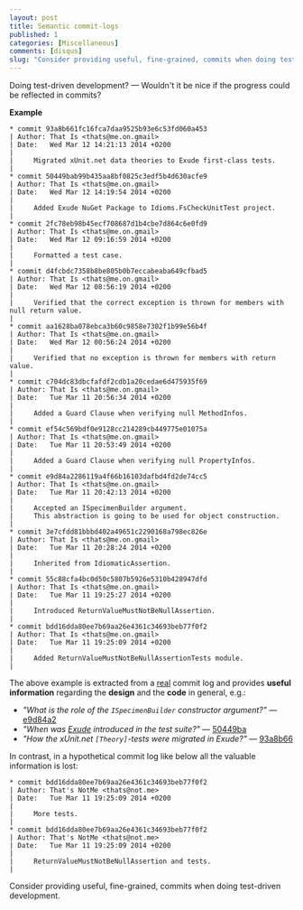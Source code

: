```yaml
---
layout: post
title: Semantic commit-logs
published: 1
categories: [Miscellaneous]
comments: [disqus]
slug: "Consider providing useful, fine-grained, commits when doing test-driven development."
---
```


Doing test-driven development? — Wouldn't it be nice if the progress could be reflected in commits?

**Example**

``` 
* commit 93a8b661fc16fca7daa9525b93e6c53fd060a453
| Author: That Is <thats@me.on.gmail>
| Date:   Wed Mar 12 14:21:13 2014 +0200
| 
|     Migrated xUnit.net data theories to Exude first-class tests.
|   
* commit 50449bab99b435aa8bf0825c3edf5b4d630acfe9
| Author: That Is <thats@me.on.gmail>
| Date:   Wed Mar 12 14:19:54 2014 +0200
| 
|     Added Exude NuGet Package to Idioms.FsCheckUnitTest project.
|   
* commit 2fc78eb98b45ecf708687d1b4cbe7d864c6e0fd9
| Author: That Is <thats@me.on.gmail>
| Date:   Wed Mar 12 09:16:59 2014 +0200
| 
|     Formatted a test case.
|    
* commit d4fcbdc7358b8be805b0b7eccabeaba649cfbad5
| Author: That Is <thats@me.on.gmail>
| Date:   Wed Mar 12 08:56:19 2014 +0200
| 
|     Verified that the correct exception is thrown for members with null return value.
|   
* commit aa1628ba078ebca3b60c9858e7302f1b99e56b4f
| Author: That Is <thats@me.on.gmail>
| Date:   Wed Mar 12 00:56:24 2014 +0200
| 
|     Verified that no exception is thrown for members with return value.
|   
* commit c704dc83dbcfafdf2cdb1a20cedae6d475935f69
| Author: That Is <thats@me.on.gmail>
| Date:   Tue Mar 11 20:56:34 2014 +0200
| 
|     Added a Guard Clause when verifying null MethodInfos.
|   
* commit ef54c569bdf0e9128cc214289cb449775e01075a
| Author: That Is <thats@me.on.gmail>
| Date:   Tue Mar 11 20:53:49 2014 +0200
| 
|     Added a Guard Clause when verifying null PropertyInfos.
|    
* commit e9d84a2286119a4f66b16103dafbd4fd2de74cc5
| Author: That Is <thats@me.on.gmail>
| Date:   Tue Mar 11 20:42:13 2014 +0200
| 
|     Accepted an ISpecimenBuilder argument. 
|     This abstraction is going to be used for object construction.
|   
* commit 3e7cfdd81bbbd402a49651c2290168a798ec826e
| Author: That Is <thats@me.on.gmail>
| Date:   Tue Mar 11 20:28:24 2014 +0200
| 
|     Inherited from IdiomaticAssertion.
|   
* commit 55c88cfa4bc0d50c5807b5926e5310b428947dfd
| Author: That Is <thats@me.on.gmail>
| Date:   Tue Mar 11 19:25:27 2014 +0200
| 
|     Introduced ReturnValueMustNotBeNullAssertion.
|   
* commit bdd16dda80ee7b69aa26e4361c34693beb77f0f2
| Author: That Is <thats@me.on.gmail>
| Date:   Tue Mar 11 19:25:09 2014 +0200
| 
|     Added ReturnValueMustNotBeNullAssertionTests module.
|  
```

 The above example is extracted from a [real](https://github.com/autofixture/autofixture/compare/ae22b6d5368af5a8d6cfa1e422ed4a37596853d5...ac0c9422bfb27b078b46d3e29429ddace0f5f38e) commit log and provides **useful information** regarding the **design** and the **code** in general, e.g.:

 * *"What is the role of the `ISpecimenBuilder` constructor argument?"* — [e9d84a2](https://github.com/AutoFixture/AutoFixture/commit/e9d84a2286119a4f66b16103dafbd4fd2de74cc5)
 * *"When was [Exude](https://github.com/greantech/exude) introduced in the test suite?"* — [50449ba](https://github.com/AutoFixture/AutoFixture/commit/50449bab99b435aa8bf0825c3edf5b4d630acfe9)
 * *"How the xUnit.net `[Theory]`-tests were migrated in Exude?"* — [93a8b66](https://github.com/AutoFixture/AutoFixture/commit/93a8b661fc16fca7daa9525b93e6c53fd060a453)

In contrast, in a hypothetical commit log like below all the valuable information is lost:

```
* commit bdd16dda80ee7b69aa26e4361c34693beb77f0f2
| Author: That's NotMe <thats@not.me>
| Date:   Tue Mar 11 19:25:09 2014 +0200
| 
|     More tests.
|  
* commit bdd16dda80ee7b69aa26e4361c34693beb77f0f2
| Author: That's NotMe <thats@not.me>
| Date:   Tue Mar 11 19:25:09 2014 +0200
| 
|     ReturnValueMustNotBeNullAssertion and tests.
|  
```

Consider providing useful, fine-grained, commits when doing test-driven development.